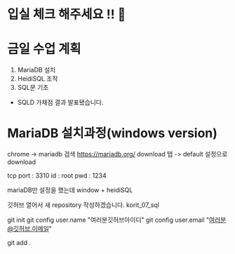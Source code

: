 # 입실 체크 해주세요 !! 💌

# 금일 수업 계획
1. MariaDB 설치
2. HeidiSQL 조작
3. SQL문 기초

* SQLD 가채점 결과 발표됐습니다.

# MariaDB 설치과정(windows version)
chrome -> mariadb 검색
https://mariadb.org/
download 탭 -> default 설정으로 download

tcp port : 3310
id : root
pwd : 1234

mariaDB만 설정을 했는데 window + heidiSQL

깃허브 열어서 새 repository 작성하겠습니다.
korit_07_sql

git init
git config user.name "여러분깃허브아이디"
git config user.email "여러분@깃허브.이메일"

git add .